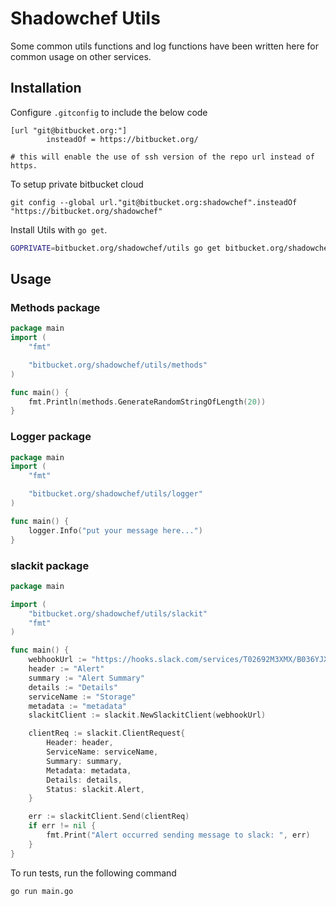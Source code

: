 
# Shadowchef Utils

Some common utils functions and log functions have been written here for common usage on other services. 

## Installation
Configure `.gitconfig` to include the below code
```
[url "git@bitbucket.org:"]
        insteadOf = https://bitbucket.org/

# this will enable the use of ssh version of the repo url instead of https.
```

To setup private bitbucket cloud
```
git config --global url."git@bitbucket.org:shadowchef".insteadOf "https://bitbucket.org/shadowchef"
```

Install Utils with `go get`.

```bash
GOPRIVATE=bitbucket.org/shadowchef/utils go get bitbucket.org/shadowchef/utils
```

## Usage
### Methods package
```go
package main
import (
	"fmt"

	"bitbucket.org/shadowchef/utils/methods"
)

func main() {
	fmt.Println(methods.GenerateRandomStringOfLength(20))
}
```

### Logger package
```go
package main
import (
	"fmt"

	"bitbucket.org/shadowchef/utils/logger"
)

func main() {
	logger.Info("put your message here...")
}
```

### slackit package
```go
package main

import (
	"bitbucket.org/shadowchef/utils/slackit"
	"fmt"
)

func main() {
	webhookUrl := "https://hooks.slack.com/services/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"
	header := "Alert"
	summary := "Alert Summary"
	details := "Details"
	serviceName := "Storage"
	metadata := "metadata"
	slackitClient := slackit.NewSlackitClient(webhookUrl)

	clientReq := slackit.ClientRequest{
		Header: header,
		ServiceName: serviceName,
		Summary: summary,
		Metadata: metadata,
		Details: details,
		Status: slackit.Alert,
	}

	err := slackitClient.Send(clientReq)
	if err != nil {
		fmt.Print("Alert occurred sending message to slack: ", err)
	}
}
```


To run tests, run the following command

```bash
go run main.go
```


